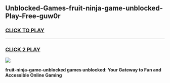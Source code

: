 
## Unblocked-Games-fruit-ninja-game-unblocked-Play-Free-guw0r
<h3>
<a href="https://premium76.site?title=fruit-ninja-game-unblocked&ref=10A">CLICK TO PLAY</a></h3>
<hr>

<h3>
<a href="https://premium76.site?title=fruit-ninja-game-unblocked&ref=10A">CLICK 2 PLAY</a>
  
</h3>

<a href="https://premium76.site?title=fruit-ninja-game-unblocked&ref=10A"><img src="https://clearcache.store/games.png"></a>


**fruit-ninja-game-unblocked games unblocked: Your Gateway to Fun and Accessible Online Gaming**
